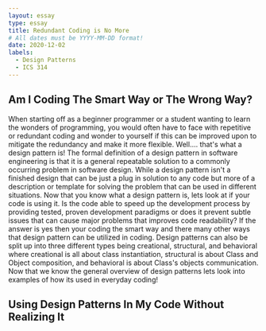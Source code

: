 ```yaml
---
layout: essay
type: essay
title: Redundant Coding is No More
# All dates must be YYYY-MM-DD format!
date: 2020-12-02
labels:
  - Design Patterns
  - ICS 314
---
```


## Am I Coding The Smart Way or The Wrong Way?

When starting off as a beginner programmer or a student wanting to learn the wonders of programming, you would often have to face with repetitive or redundant coding and wonder to yourself if this can be improved upon to mitigate the redundancy and make it more flexible. Well.... that's what a design pattern is! The formal definition of a design pattern in software engineering is that it is a general repeatable solution to a commonly occurring problem in software design. While a design pattern isn't a finished design that can be just a plug in solution to any code but more of a description or template for solving the problem that can be used in different situations. Now that you know what a design pattern is, lets look at if your code is using it. Is the code able to speed up the development process by providing tested, proven development paradigms or does it prevent subtle issues that can cause major problems that improves code readability? If the answer is yes then your coding the smart way and there many other ways that design pattern can be utilized in coding. Design patterns can also be split up into three different types being creational, structural, and behavioral where creational is all about class instantiation, structural is about Class and Object composition, and behavioral is about Class's objects communication. Now that we know the general overview of design patterns lets look into examples of how its used in everyday coding!

## Using Design Patterns In My Code Without Realizing It


